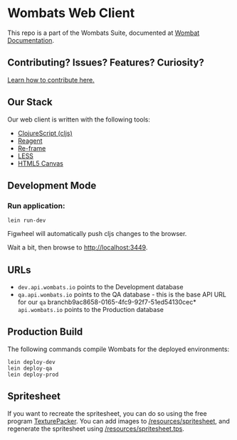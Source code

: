 # Wombats Web Client
This repo is a part of the Wombats Suite, documented at [Wombat Documentation](https://github.com/willowtreeapps/wombats-documentation). 

## Contributing? Issues? Features? Curiosity?
[Learn how to contribute here.](https://github.com/willowtreeapps/wombats-documentation/blob/master/CONTRIBUTING.md)

## Our Stack
Our web client is written with the following tools:
* [ClojureScript (cljs)](https://clojurescript.org/)
* [Reagent](https://github.com/reagent-project/reagent)
* [Re-frame](https://github.com/Day8/re-frame) 
* [LESS](http://lesscss.org/#)
* [HTML5 Canvas](https://www.w3schools.com/html/html5_canvas.asp)

## Development Mode
### Run application:

```
lein run-dev
```

Figwheel will automatically push cljs changes to the browser.

Wait a bit, then browse to [http://localhost:3449](http://localhost:3449).

## URLs
* `dev.api.wombats.io` points to the Development database 
* `qa.api.wombats.io` points to the QA database - this is the base API URL for our `qa` branchb9ac8658-0165-4fc9-92f7-51ed54130cec* `api.wombats.io` points to the Production database

## Production Build

The following commands compile Wombats for the deployed environments:

```
lein deploy-dev
lein deploy-qa
lein deploy-prod
```

## Spritesheet

If you want to recreate the spritesheet, you can do so using the free program [TexturePacker](https://www.codeandweb.com/texturepacker). You can add images to [/resources/spritesheet](/resources/spritesheet), and regenerate the spritesheet using [/resources/spritesheet.tps](/resources/spritesheet.tps).
